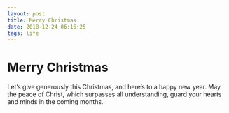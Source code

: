 ```yaml
---
layout: post
title: Merry Christmas 
date: 2018-12-24 06:16:25
tags: life
---
```


# Merry Christmas

Let’s give generously this Christmas, and here’s to a happy new year. May the peace of Christ, which surpasses all understanding, guard your hearts and minds in the coming months. 
